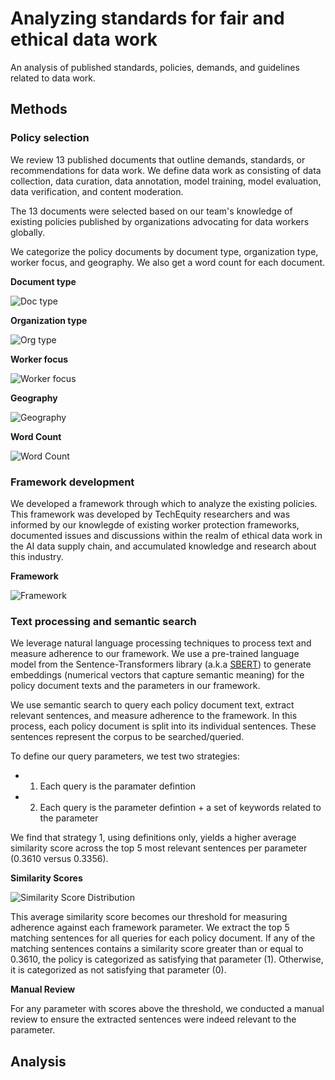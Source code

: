 # Analyzing standards for fair and ethical data work
An analysis of published standards, policies, demands, and guidelines related to data work.

## Methods

### Policy selection
We review 13 published documents that outline demands, standards, or recommendations for data work. We define data work as consisting of data collection, data curation, data annotation, model training, model evaluation, data verification, and content moderation.

The 13 documents were selected based on our team's knowledge of existing policies published by organizations advocating for data workers globally.

We categorize the policy documents by document type, organization type, worker focus, and geography. We also get a word count for each document.

**Document type**

![Doc type](./plots/policies_by_doc_type.png)

**Organization type**

![Org type](./plots/policies_by_org_type.png)

**Worker focus**

![Worker focus](./plots/policies_by_worker_focus.png)

**Geography**

![Geography](./plots/policies_by_geography.png)

**Word Count**

![Word Count](./plots/word_count_by_policy.png)

### Framework development
We developed a framework through which to analyze the existing policies. This framework was developed by TechEquity researchers and was informed by our knowlegde of existing worker protection frameworks, documented issues and discussions within the realm of ethical data work in the AI data supply chain, and accumulated knowledge and research about this industry.

**Framework**

![Framework](./plots/framework.png)

### Text processing and semantic search
We leverage natural language processing techniques to process text and measure adherence to our framework. We use a pre-trained language model from the Sentence-Transformers library (a.k.a [SBERT](https://sbert.net)) to generate embeddings (numerical vectors that capture semantic meaning) for the policy document texts and the parameters in our framework. 

We use semantic search to query each policy document text, extract relevant sentences, and measure adherence to the framework. In this process, each policy document is split into its individual sentences. These sentences represent the corpus to be searched/queried.

To define our query parameters, we test two strategies: 
- 1. Each query is the paramater defintion
- 2. Each query is the parameter defintion + a set of keywords related to the parameter

We find that strategy 1, using definitions only, yields a higher average similarity score across the top 5 most relevant sentences per parameter (0.3610 versus 0.3356). 

**Similarity Scores**

![Similarity Score Distribution](./plots/similarity_scores_distribution.png)

This average similarity score becomes our threshold for measuring adherence against each framework parameter. We extract the top 5 matching sentences for all queries for each policy document. If any of the matching sentences contains a similarity score greater than or equal to 0.3610, the policy is categorized as satisfying that parameter (1). Otherwise, it is categorized as not satisfying that parameter (0).

**Manual Review**

For any parameter with scores above the threshold, we conducted a manual review to ensure the extracted sentences were indeed relevant to the parameter. 

## Analysis




